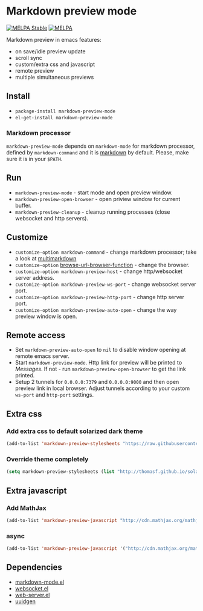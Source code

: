Markdown preview mode
===========================

[![MELPA Stable](http://stable.melpa.org/packages/markdown-preview-mode-badge.svg)](http://stable.melpa.org/#/markdown-preview-mode)
[![MELPA](http://melpa.org/packages/markdown-preview-mode-badge.svg)](http://melpa.org/#/markdown-preview-mode)

Markdown preview in emacs features:

* on save/idle preview update
* scroll sync
* custom/extra css and javascript
* remote preview
* multiple simultaneous previews

## Install

* `package-install markdown-preview-mode`
* `el-get-install markdown-preview-mode`

### Markdown processor

`markdown-preview-mode` depends on `markdown-mode` for markdown processor, defined by `markdown-command` and it is [markdown](http://daringfireball.net/projects/markdown/) by default. Please, make sure it is in your `$PATH`.

## Run

* `markdown-preview-mode` - start mode and open preview window.
* `markdown-preview-open-browser` - open priview window for current buffer.
* `markdown-preview-cleanup` - cleanup running processes (close websocket and http servers).

## Customize

* `customize-option markdown-command` - change markdown processor; take a look at [multimarkdown](http://fletcherpenney.net/multimarkdown/)
* `customize-option` [browse-url-browser-function](http://www.emacswiki.org/emacs/BrowseUrl) - change the browser.
* `customize-option markdown-preview-host` - change http/websocket server address.
* `customize-option markdown-preview-ws-port` - change websocket server port.
* `customize-option markdown-preview-http-port` - change http server port.
* `customize-option markdown-preview-auto-open` - change the way preview window is open.

## Remote access

* Set `markdown-preview-auto-open` to `nil` to disable window opening at remote emacs server.
* Start `markdown-preview-mode`. Http link for preview will be printed to *Messages*. If not - run `markdown-preview-open-browser` to get the link printed.
* Setup 2 tunnels for `0.0.0.0:7379` and `0.0.0.0:9000` and then open preview link in local browser. Adjust tunnels according to your custom `ws-port` and `http-port` settings.

## Extra css

### Add extra css to default solarized dark theme

```lisp
(add-to-list 'markdown-preview-stylesheets "https://raw.githubusercontent.com/richleland/pygments-css/master/emacs.css")
```
### Override theme completely

```lisp
(setq markdown-preview-stylesheets (list "http://thomasf.github.io/solarized-css/solarized-light.min.css"))
```

## Extra javascript

### Add MathJax

```lisp
(add-to-list 'markdown-preview-javascript "http://cdn.mathjax.org/mathjax/latest/MathJax.js?config=TeX-MML-AM_CHTML")
```
### async

```lisp
(add-to-list 'markdown-preview-javascript '("http://cdn.mathjax.org/mathjax/latest/MathJax.js?config=TeX-MML-AM_CHTML" . async))
```

## Dependencies

* [markdown-mode.el](https://github.com/defunkt/markdown-mode)
* [websocket.el](https://github.com/ahyatt/emacs-websocket)
* [web-server.el](https://github.com/eschulte/emacs-web-server)
* [uuidgen](https://github.com/kanru/uuidgen-el)
